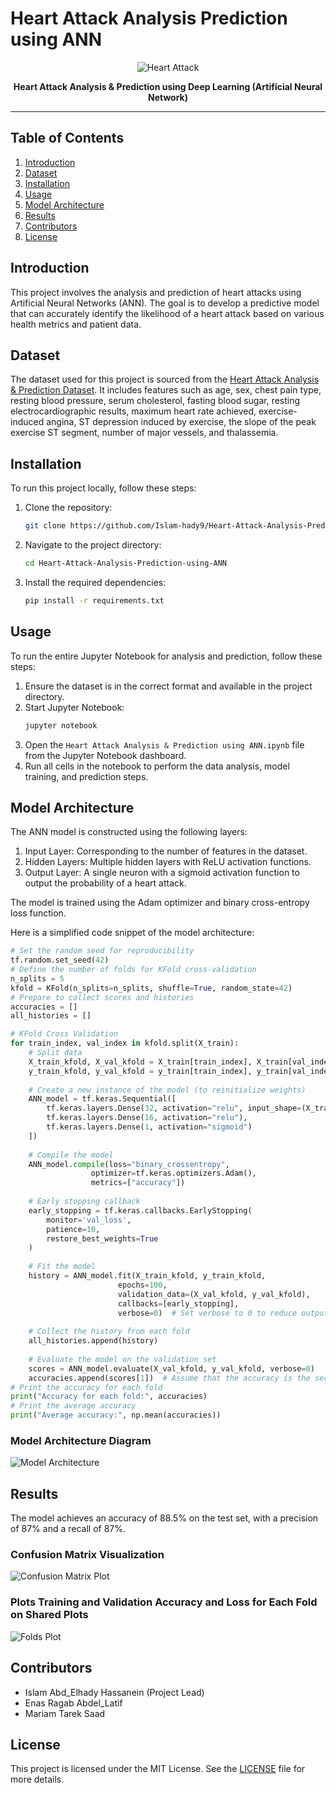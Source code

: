 # Heart Attack Analysis Prediction using ANN

<div align="center">
  <p align="center">
    <img src="https://myacare.com/uploads/AdminBlogs/91d19c6155d145348eb5dcd8b161fd36.png" alt="Heart Attack" />
  </p>
<p align="center">
<strong>Heart Attack Analysis & Prediction using Deep Learning (Artificial Neural Network)</strong></p>
</div>

---

## Table of Contents

1. [Introduction](#introduction)
2. [Dataset](#dataset)
3. [Installation](#installation)
4. [Usage](#usage)
5. [Model Architecture](#model-architecture)
6. [Results](#results)
7. [Contributors](#contributors)
8. [License](#license)

## Introduction

This project involves the analysis and prediction of heart attacks using Artificial Neural Networks (ANN). The goal is to develop a predictive model that can accurately identify the likelihood of a heart attack based on various health metrics and patient data.

## Dataset

The dataset used for this project is sourced from the [Heart Attack Analysis & Prediction Dataset](https://www.kaggle.com/datasets/rashikrahmanpritom/heart-attack-analysis-prediction-dataset/data). It includes features such as age, sex, chest pain type, resting blood pressure, serum cholesterol, fasting blood sugar, resting electrocardiographic results, maximum heart rate achieved, exercise-induced angina, ST depression induced by exercise, the slope of the peak exercise ST segment, number of major vessels, and thalassemia.

## Installation

To run this project locally, follow these steps:

1. Clone the repository:
   ```bash
   git clone https://github.com/Islam-hady9/Heart-Attack-Analysis-Prediction-using-ANN.git
   ```
2. Navigate to the project directory:
   ```bash
   cd Heart-Attack-Analysis-Prediction-using-ANN
   ```
3. Install the required dependencies:
   ```bash
   pip install -r requirements.txt
   ```

## Usage

To run the entire Jupyter Notebook for analysis and prediction, follow these steps:

1. Ensure the dataset is in the correct format and available in the project directory.
2. Start Jupyter Notebook:
   ```bash
   jupyter notebook
   ```
3. Open the `Heart Attack Analysis & Prediction using ANN.ipynb` file from the Jupyter Notebook dashboard.
4. Run all cells in the notebook to perform the data analysis, model training, and prediction steps.

## Model Architecture

The ANN model is constructed using the following layers:

1. Input Layer: Corresponding to the number of features in the dataset.
2. Hidden Layers: Multiple hidden layers with ReLU activation functions.
3. Output Layer: A single neuron with a sigmoid activation function to output the probability of a heart attack.

The model is trained using the Adam optimizer and binary cross-entropy loss function.

Here is a simplified code snippet of the model architecture:
```python
# Set the random seed for reproducibility
tf.random.set_seed(42)
# Define the number of folds for KFold cross-validation
n_splits = 5
kfold = KFold(n_splits=n_splits, shuffle=True, random_state=42)
# Prepare to collect scores and histories
accuracies = []
all_histories = []

# KFold Cross Validation
for train_index, val_index in kfold.split(X_train):
    # Split data
    X_train_kfold, X_val_kfold = X_train[train_index], X_train[val_index]
    y_train_kfold, y_val_kfold = y_train[train_index], y_train[val_index]
    
    # Create a new instance of the model (to reinitialize weights)
    ANN_model = tf.keras.Sequential([
        tf.keras.layers.Dense(32, activation="relu", input_shape=(X_train.shape[1],)),
        tf.keras.layers.Dense(16, activation="relu"),
        tf.keras.layers.Dense(1, activation="sigmoid")                                  
    ])
    
    # Compile the model
    ANN_model.compile(loss="binary_crossentropy",
                  optimizer=tf.keras.optimizers.Adam(),
                  metrics=["accuracy"])
    
    # Early stopping callback
    early_stopping = tf.keras.callbacks.EarlyStopping(
        monitor='val_loss',  
        patience=10,  
        restore_best_weights=True  
    )
    
    # Fit the model
    history = ANN_model.fit(X_train_kfold, y_train_kfold, 
                        epochs=100, 
                        validation_data=(X_val_kfold, y_val_kfold), 
                        callbacks=[early_stopping], 
                        verbose=0)  # Set verbose to 0 to reduce output
    
    # Collect the history from each fold
    all_histories.append(history)
    
    # Evaluate the model on the validation set
    scores = ANN_model.evaluate(X_val_kfold, y_val_kfold, verbose=0)
    accuracies.append(scores[1])  # Assume that the accuracy is the second metric
# Print the accuracy for each fold
print("Accuracy for each fold:", accuracies)
# Print the average accuracy
print("Average accuracy:", np.mean(accuracies))
```

### Model Architecture Diagram
![Model Architecture](https://github.com/Islam-hady9/Heart-Attack-Analysis-Prediction-using-ANN/blob/main/Plots_Outputs/model_plot.png)

## Results

The model achieves an accuracy of 88.5% on the test set, with a precision of 87% and a recall of 87%.

### Confusion Matrix Visualization
![Confusion Matrix Plot](https://github.com/Islam-hady9/Heart-Attack-Analysis-Prediction-using-ANN/blob/main/Plots_Outputs/cm_plot.png)

### Plots Training and Validation Accuracy and Loss for Each Fold on Shared Plots
![Folds Plot](https://github.com/Islam-hady9/Heart-Attack-Analysis-Prediction-using-ANN/blob/main/Plots_Outputs/folds_plot.png)

## Contributors

- Islam Abd_Elhady Hassanein (Project Lead)
- Enas Ragab Abdel_Latif
- Mariam Tarek Saad

## License

This project is licensed under the MIT License. See the [LICENSE](LICENSE) file for more details.
